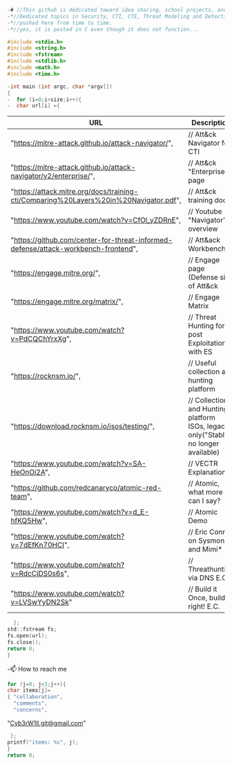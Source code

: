 ```C
-# //This github is dedicated toward idea sharing, school projects, and all things Cyber Security
-*//Dedicated topics in Security, CTI, CTE, Threat Modeling and Detections, and coding will be
-*//pushed here from time to time.
-*//yes, it is posted in C even though it does not function...

#include <stdio.h>
#include <string.h>
#include <fstream>
#include <stdlib.h>
#include <math.h>
#include <time.h>

-int main (int argc, char *argv[])
{
-  for (i=0;i<size;i++){  
-  char url[i] ={
```
|URL | Description |
|----|------------ |
|[](url)"https://mitre-attack.github.io/attack-navigator/", |\// Att&ck Navigator for CTI |
|[](url)"https://mitre-attack.github.io/attack-navigator/v2/enterprise/", |\// Att&ck "Enterprise" page |
|[](url)"https://attack.mitre.org/docs/training-cti/Comparing%20Layers%20in%20Navigator.pdf", |\// Att&ck training doc |
|[](url)"https://www.youtube.com/watch?v=CfOl_yZDRnE", |\// Youtube "Navigator" overview |
|[](url)"https://github.com/center-for-threat-informed-defense/attack-workbench-frontend", |\// Att&ack Workbench |
|[](url)"https://engage.mitre.org/", | \// Engage page (Defense side of Att&ck |
|[](url)"https://engage.mitre.org/matrix/", |\// Engage Matrix |
|[](url)"https://www.youtube.com/watch?v=PdCQChYrxXg", |\// Threat Hunting for post Exploitation with ES |
|[](url)"https://rocknsm.io/", |\// Useful collection and hunting platform |
|[](url)"https://download.rocknsm.io/isos/testing/", |\// Collection and Hunting platform ISOs, legacy only("Stable" no longer available) |
|[](url)"https://www.youtube.com/watch?v=SA-HeOnOi2A", |\// VECTR Explanation |
|[](url)"https://github.com/redcanaryco/atomic-red-team", |\// Atomic, what more can I say? |
|[](url)"https://www.youtube.com/watch?v=d_E-hfKQ5Hw", |\// Atomic Demo |
|[](url)"https://www.youtube.com/watch?v=7dEfKn70HCI", |\// Eric Conrad on Sysmon and Mimi* |
|[](url)"https://www.youtube.com/watch?v=RdcCjDS0s6s", |\// Threathunting via DNS E.C. |
|[](url)"https://www.youtube.com/watch?v=LVSwYyDN2Sk" |\// Build it Once, build it right! E.C. |

```C
  };
std::fstream fs;
fs.open(url);
fs.close();
return 0;
}
```

-📫 How to reach me                        
```C
for (j=0; j<3;j++){
char items[j]=
{ "collaboration",
  "comments",
  "concerns",
 ```
  "Cyb3rW1ll.git@gmail.com"
```C
 };
printf("items: %s", j);
}
return 0;
```
